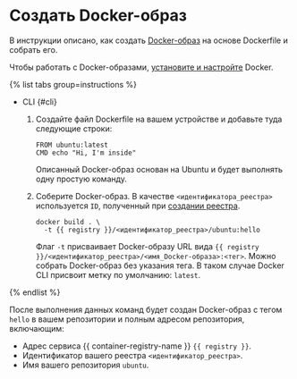 # Создать Docker-образ

В инструкции описано, как создать [Docker-образ](../../concepts/docker-image.md) на основе Dockerfile и собрать его.

Чтобы работать с Docker-образами, [установите и настройте](../configure-docker.md) Docker.

{% list tabs group=instructions %}

- CLI {#cli}

  1. Создайте файл Dockerfile на вашем устройстве и добавьте туда следующие строки:

     ```
     FROM ubuntu:latest
     CMD echo "Hi, I'm inside"
     ```

     Описанный Docker-образ основан на Ubuntu и будет выполнять одну простую команду.

  1. Соберите Docker-образ. В качестве `<идентификатора_реестра>` используется `ID`, полученный при [создании реестра](../registry/registry-create.md).

     ```
     docker build . \
       -t {{ registry }}/<идентификатор_реестра>/ubuntu:hello
     ```

     Флаг `-t` присваивает Docker-образу URL вида `{{ registry }}/<идентификатор_реестра>/<имя_Docker-образа>:<тег>`. Можно собрать Docker-образ без указания тега. В таком случае Docker CLI присвоит метку по умолчанию: `latest`.

{% endlist %}

После выполнения данных команд будет создан Docker-образ с тегом `hello` в вашем репозитории и полным адресом репозитория, включающим:
* Адрес сервиса {{ container-registry-name }} `{{ registry }}`.
* Идентификатор вашего реестра `<идентификатор_реестра>`.
* Имя вашего репозитория `ubuntu`.